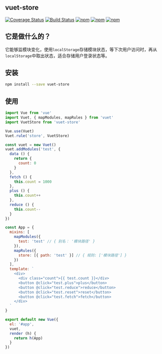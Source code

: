 ## vuet-store
[![Coverage Status](https://coveralls.io/repos/github/medatc/vuet/badge.svg?branch=dev)](https://coveralls.io/github/medatc/vuet?branch=dev)
[![Build Status](https://travis-ci.org/medatc/vuet.svg?branch=dev)](https://travis-ci.org/medatc/vuet)
[![npm](https://img.shields.io/npm/v/vuet-store.svg)](https://www.npmjs.com/package/vuet-store) 
[![npm](https://img.shields.io/npm/dm/vuet-store.svg)](https://www.npmjs.com/package/vuet-store)
[![npm](https://img.shields.io/npm/dt/vuet-store.svg)](https://www.npmjs.com/package/vuet-store)


## 它是做什么的？
它能够监模块变化，使用`localStorage`存储模块状态，等下次用户访问时，再从`localStorage`中取出状态，适合存储用户登录状态等。


## 安装
```bash
npm install --save vuet-store
```


## 使用
```javascript
import Vue from 'vue'
import Vuet, { mapModules, mapRules } from 'vuet'
import VuetStore from 'vuet-store'

Vue.use(Vuet)
Vuet.rule('store', VuetStore)

const vuet = new Vuet()
vuet.addModules('test', {
  data () {
    return {
      count: 0
    }
  },
  fetch () {
    this.count = 1000
  },
  plus () {
    this.count++
  },
  reduce () {
    this.count--
  }
})

const App = {
  mixins: [
    mapModules({
      test: 'test' // { 别名： '模块路径' }
    }),
    mapRules({
      store: [{ path: 'test' }] // { 规则: ['模块路径'] }
    })
  ],
  template: `
    <div>
      <div class="count">{{ test.count }}</div>
      <button @click="test.plus">plus</button> 
      <button @click="test.reduce">reduce</button> 
      <button @click="test.reset">reset</button> 
      <button @click="test.fetch">fetch</button> 
    </div>
  `
}

export default new Vue({
  el: '#app',
  vuet,
  render (h) {
    return h(App)
  }
})

```
